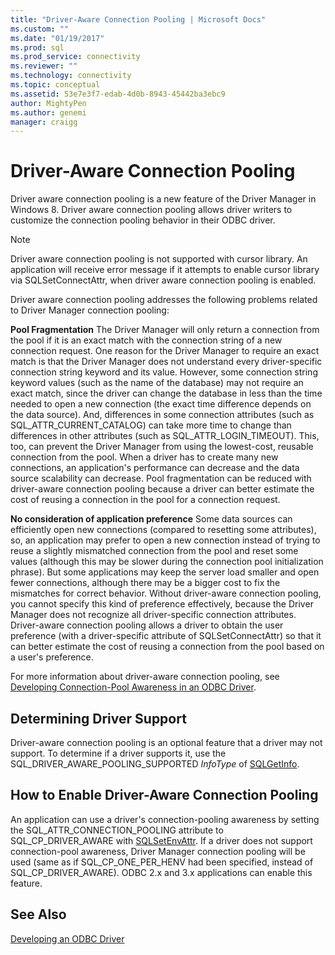 ```yaml
---
title: "Driver-Aware Connection Pooling | Microsoft Docs"
ms.custom: ""
ms.date: "01/19/2017"
ms.prod: sql
ms.prod_service: connectivity
ms.reviewer: ""
ms.technology: connectivity
ms.topic: conceptual
ms.assetid: 53e7e3f7-edab-4d0b-8943-45442ba3ebc9
author: MightyPen
ms.author: genemi
manager: craigg
---
```

# Driver-Aware Connection Pooling
Driver aware connection pooling is a new feature of the Driver Manager in Windows 8. Driver aware connection pooling allows driver writers to customize the connection pooling behavior in their ODBC driver.  
  
> [!NOTE]  
>  Driver aware connection pooling is not supported with cursor library. An application will receive error message if it attempts to enable cursor library via SQLSetConnectAttr, when driver aware connection pooling is enabled.  
  
 Driver aware connection pooling addresses the following problems related to Driver Manager connection pooling:  
  
 **Pool Fragmentation** The Driver Manager will only return a connection from the pool if it is an exact match with the connection string of a new connection request.  One reason for the Driver Manager to require an exact match is that the Driver Manager does not understand every driver-specific connection string keyword and its value.  However, some connection string keyword values (such as the name of the database) may not require an exact match, since the driver can change the database in less than the time needed to open a new connection (the exact time difference depends on the data source). And, differences in some connection attributes (such as SQL_ATTR_CURRENT_CATALOG) can take more time to change than differences in other attributes (such as SQL_ATTR_LOGIN_TIMEOUT). This, too, can prevent the Driver Manager from using the lowest-cost, reusable connection from the pool. When a driver has to create many new connections, an application's performance can decrease and the data source scalability can decrease. Pool fragmentation can be reduced with driver-aware connection pooling because a driver can better estimate the cost of reusing a connection in the pool for a connection request.  
  
 **No consideration of application preference** Some data sources can efficiently open new connections (compared to resetting some attributes), so, an application may prefer to open a new connection instead of trying to reuse a slightly mismatched connection from the pool and reset some values (although this may be slower during the connection pool initialization phrase). But some applications may keep the server load smaller and open fewer connections, although there may be a bigger cost to fix the mismatches for correct behavior. Without driver-aware connection pooling, you cannot specify this kind of preference effectively, because the Driver Manager does not recognize all driver-specific connection attributes. Driver-aware connection pooling allows a driver to obtain the user preference (with a driver-specific attribute of SQLSetConnectAttr) so that it can better estimate the cost of reusing a connection from the pool based on a user's preference.  
  
 For more information about driver-aware connection pooling, see [Developing Connection-Pool Awareness in an ODBC Driver](../../../odbc/reference/develop-driver/developing-connection-pool-awareness-in-an-odbc-driver.md).  
  
## Determining Driver Support  
 Driver-aware connection pooling is an optional feature that a driver may not support. To determine if a driver supports it, use the SQL_DRIVER_AWARE_POOLING_SUPPORTED *InfoType* of [SQLGetInfo](../../../odbc/reference/syntax/sqlgetinfo-function.md).  
  
## How to Enable Driver-Aware Connection Pooling  
 An application can use a driver's connection-pooling awareness by setting the SQL_ATTR_CONNECTION_POOLING attribute to SQL_CP_DRIVER_AWARE with [SQLSetEnvAttr](../../../odbc/reference/syntax/sqlsetenvattr-function.md). If a driver does not support connection-pool awareness, Driver Manager connection pooling will be used (same as if SQL_CP_ONE_PER_HENV had been specified, instead of SQL_CP_DRIVER_AWARE). ODBC 2.x and 3.x applications can enable this feature.  
  
## See Also  
 [Developing an ODBC Driver](../../../odbc/reference/develop-driver/developing-an-odbc-driver.md)
